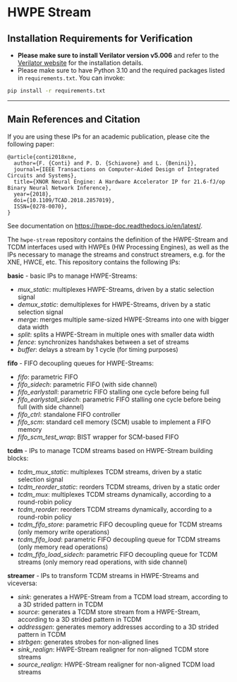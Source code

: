 # HWPE Stream 

## Installation Requirements for Verification

* **Please make sure to install Verilator version v5.006** and refer to the [Verilator website](https://verilator.org/guide/latest/install.html) for the installation details. 
* Please make sure to have Python 3.10 and the required packages listed in `requirements.txt`. You can invoke:

``` bash
pip install -r requirements.txt
```

---

## Main References and Citation

If you are using these IPs for an academic publication, please cite the following paper:
```
@article{conti2018xne, 
  author={F. {Conti} and P. D. {Schiavone} and L. {Benini}}, 
  journal={IEEE Transactions on Computer-Aided Design of Integrated Circuits and Systems}, 
  title={XNOR Neural Engine: A Hardware Accelerator IP for 21.6-fJ/op Binary Neural Network Inference}, 
  year={2018}, 
  doi={10.1109/TCAD.2018.2857019}, 
  ISSN={0278-0070}, 
}
```

See documentation on https://hwpe-doc.readthedocs.io/en/latest/.

The `hwpe-stream` repository contains the definition of the HWPE-Stream and TCDM interfaces used with HWPEs (HW Processing Engines), as well as the IPs necessary to manage the streams and construct streamers, e.g. for the XNE, HWCE, etc.
This repository contains the following IPs:

**basic** - basic IPs to manage HWPE-Streams:
 - *mux\_static*: multiplexes HWPE-Streams, driven by a static selection signal
 - *demux\_static*: demultiplexes for HWPE-Streams, driven by a static selection signal
 - *merge*: merges multiple same-sized HWPE-Streams into one with bigger data width
 - *split*: splits a HWPE-Stream in multiple ones with smaller data width
 - *fence*: synchronizes handshakes between a set of streams
 - *buffer*: delays a stream by 1 cycle (for timing purposes)

**fifo** - FIFO decoupling queues for HWPE-Streams:
 - *fifo*: parametric FIFO
 - *fifo\_sidech*: parametric FIFO (with side channel)
 - *fifo\_earlystall*: parametric FIFO stalling one cycle before being full
 - *fifo\_earlystall\_sidech*: parametric FIFO stalling one cycle before being full (with side channel)
 - *fifo\_ctrl*: standalone FIFO controller
 - *fifo\_scm*: standard cell memory (SCM) usable to implement a FIFO memory
 - *fifo\_scm\_test\_wrap*: BIST wrapper for SCM-based FIFO

**tcdm** - IPs to manage TCDM streams based on HWPE-Stream building blocks:
 - *tcdm\_mux\_static*: multiplexes TCDM streams, driven by a static selection signal
 - *tcdm\_reorder\_static*: reorders TCDM streams, driven by a static order
 - *tcdm\_mux*: multiplexes TCDM streams dynamically, according to a round-robin policy
 - *tcdm\_reorder*: reorders TCDM streams dynamically, according to a round-robin policy
 - *tcdm\_fifo\_store*: parametric FIFO decoupling queue for TCDM streams (only memory write operations)
 - *tcdm\_fifo\_load*: parametric FIFO decoupling queue for TCDM streams (only memory read operations)
 - *tcdm\_fifo\_load\_sidech*: parametric FIFO decoupling queue for TCDM streams (only memory read operations, with side channel)

**streamer** - IPs to transform TCDM streams in HWPE-Streams and viceversa:
 - *sink*: generates a HWPE-Stream from a TCDM load stream, according to a 3D strided pattern in TCDM
 - *source*: generates a TCDM store stream from a HWPE-Stream, according to a 3D strided pattern in TCDM
 - *addressgen*: generates memory addresses according to a 3D strided pattern in TCDM
 - *strbgen*: generates strobes for non-aligned lines
 - *sink\_realign*: HWPE-Stream realigner for non-aligned TCDM store streams
 - *source\_realign*: HWPE-Stream realigner for non-aligned TCDM load streams
